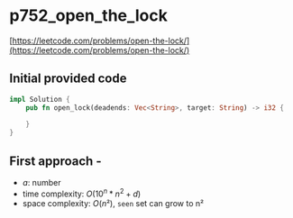 # p752_open_the_lock
[https://leetcode.com/problems/open-the-lock/](https://leetcode.com/problems/open-the-lock/)

## Initial provided code
```Rust
impl Solution {
    pub fn open_lock(deadends: Vec<String>, target: String) -> i32 {
        
    }
}
```

## First approach - 
- $a$: number
- time complexity: $O(10^n * n^2 + d)$
- space complexity: $O(n²)$, `seen` set can grow to n²


